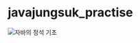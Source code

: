 # javajungsuk_practise

![자바의 정석 기초](https://user-images.githubusercontent.com/86302876/215315349-758f6c04-51d3-4e38-b92f-0843197f6670.jpg)
